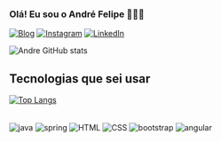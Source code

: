 ### Olá! Eu sou o André Felipe 🙋🏻‍♂️

[![Blog](https://img.shields.io/badge/website-000000?style=for-the-badge&logo=About.me&logoColor=white)](https://andre121193.github.io/maratona-explorer/)
[![Instagram](https://img.shields.io/badge/Instagram-E4405F?style=for-the-badge&logo=instagram&logoColor=white)](https://www.instagram.com/andrefelipesch/)
[![LinkedIn](https://img.shields.io/badge/LinkedIn-0077B5?style=for-the-badge&logo=linkedin&logoColor=white)](https://www.linkedin.com/in/andr%C3%A9-schwanz-241a51216/)

![Andre GitHub stats](https://github-readme-stats.vercel.app/api?username=Andre121193&show_icons=true&theme=dark)

## Tecnologias que sei usar

[![Top Langs](https://github-readme-stats.vercel.app/api/top-langs/?username=Andre121193&layout=compact)](https://github.com/anuraghazra/github-readme-stats)

<div display: inline_block><br/>
  <img align="center" alt="java" src="https://img.shields.io/badge/Java-ED8B00?style=for-the-badge&logo=java&logoColor=white" />
  <img align="center" alt="spring" src="https://img.shields.io/badge/Spring-6DB33F?style=for-the-badge&logo=spring&logoColor=white" />
  <img align="center" alt="HTML" src="https://img.shields.io/badge/HTML5-E34F26?style=for-the-badge&logo=html5&logoColor=white" />
  <img align="center" alt="CSS" src="https://img.shields.io/badge/CSS3-1572B6?style=for-the-badge&logo=css3&logoColor=white" />
  <img align="center" alt="bootstrap" src="https://img.shields.io/badge/Bootstrap-563D7C?style=for-the-badge&logo=bootstrap&logoColor=white" />
  <img align="center" alt="angular" src="https://img.shields.io/badge/Angular-DD0031?style=for-the-badge&logo=angular&logoColor=white" />
</div>



  
